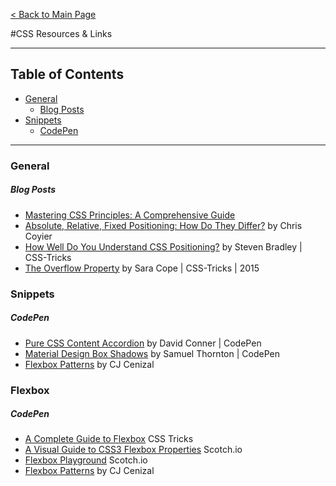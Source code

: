 
[< Back to Main Page](https://github.com/acomito/Great-Links)

#CSS Resources & Links

___

## Table of Contents

* [General](https://github.com/acomito/Great-Links#1-css)
  * [Blog Posts](https://github.com/acomito/Great-Links#1-css) 
* [Snippets](https://github.com/acomito/Great-Links#2-javascript)
  * [CodePen](https://github.com/acomito/Great-Links#1-css)

___



### General

##### Blog Posts
* [Mastering CSS Principles: A Comprehensive Guide](https://www.smashingmagazine.com/mastering-css-principles-comprehensive-reference-guide/)
* [Absolute, Relative, Fixed Positioning: How Do They Differ?](https://css-tricks.com/absolute-relative-fixed-positioining-how-do-they-differ/) by Chris Coyier
* [How Well Do You Understand CSS Positioning?](http://vanseodesign.com/css/css-positioning/) by Steven Bradley | CSS-Tricks
* [The Overflow Property](https://css-tricks.com/almanac/properties/o/overflow/) by Sara Cope | CSS-Tricks | 2015

### Snippets
##### CodePen
* [Pure CSS Content Accordion](http://codepen.io/davidicus/pen/LEBbLX) by David Conner | CodePen
* [Material Design Box Shadows](https://codepen.io/sdthornton/pen/wBZdXq) by Samuel Thornton | CodePen
* [Flexbox Patterns](http://www.flexboxpatterns.com/home/) by CJ Cenizal


### Flexbox
##### CodePen
* [A Complete Guide to Flexbox](https://css-tricks.com/snippets/css/a-guide-to-flexbox/) CSS Tricks
* [A Visual Guide to CSS3 Flexbox Properties](https://scotch.io/tutorials/a-visual-guide-to-css3-flexbox-properties) Scotch.io
* [Flexbox Playground](https://demos.scotch.io/visual-guide-to-css3-flexbox-flexbox-playground/demos/) Scotch.io
* [Flexbox Patterns](http://www.flexboxpatterns.com/home/) by CJ Cenizal



